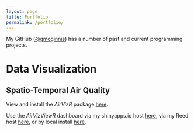```yaml
---
layout: page
title: Portfolio
permalink: /portfolio/
---
```


My GitHub (<a href="https://github.com/gmcginnis">@gmcginnis</a>) has a number of past and current programming projects.

# Data Visualization

## Spatio-Temporal Air Quality
View and install the <i>AirVizR</i> package <a href="https://github.com/gmcginnis/AirVizR">here</a>.

Use the <i>AirVizViewR</i> dashboard via my shinyapps.io host <a href="https://gmcginnis.shinyapps.io/airvizviewr/">here</a>, via my Reed host <a href="https://shiny.reed.edu/s/users/gmcginnis/AirVizViewR/">here</a>, or by local install <a href="https://gmcginnis.shinyapps.io/airvizviewr/">here</a>.
